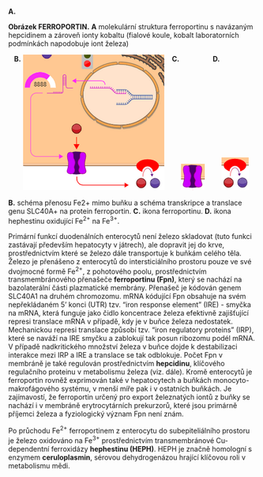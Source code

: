 <div class="w3-row">
<div class="w3-half w3-justify">

**A.**
<bdl-pdb-pdbe-molstar molecule-id="6wbv" height="400px" show-ions="CO"></bdl-pdb-pdbe-molstar>

**Obrázek FERROPORTIN.** **A** molekulární struktura ferroportinu s navázaným hepcidinem a zároveň ionty kobaltu (fialové koule, kobalt laboratorních podmínkách napodobuje iont železa)

&nbsp;&nbsp;&nbsp;<b style="vertical-align:top;">B.</b> 
![imageferroportin](imageferroportin.png)
&nbsp;&nbsp;&nbsp;<b style="vertical-align:top;">C.</b> 
![smallferroportin](smallferroportin.png)
&nbsp;&nbsp;&nbsp;<b style="vertical-align:top;">D.</b> 
![smallhephesdin](smallhephesdin.png)

**B.** schéma přenosu Fe2+ mimo buňku a schéma transkripce a translace genu SLC40A+ na protein ferroportin. **C.** ikona ferroportinu. **D.** ikona hephestinu oxidující  Fe<sup>2+</sup> na Fe<sup>3+</sup>.<br/>

</div>
<div class="w3-half">
<div class="w3-margin-left w3-justify">

Primární funkcí duodenálních enterocytů není železo skladovat (tuto funkci zastávají především hepatocyty v játrech), ale dopravit jej do krve, prostřednictvím které se železo dále transportuje k buňkám celého těla. Železo je přenášeno z enterocytů do intersticiálního prostoru pouze ve své dvojmocné formě Fe<sup>2+</sup>, z pohotového poolu, prostřednictvím transmembránového přenašeče **ferroportinu (Fpn)**, který se nachází na bazolaterální části plazmatické membrány. Přenašeč je kódován genem SLC40A1 na druhém chromozomu. mRNA kódující Fpn obsahuje na svém nepřekládaném 5’ konci (UTR) tzv. “iron response element” (IRE) - smyčka na mRNA, která funguje jako čidlo koncentrace železa efektivně zajišťující represi translace mRNA v případě, kdy je v buňce železa nedostatek. Mechanickou represi translace způsobí tzv. “iron regulatory proteins” (IRP), které se naváží na IRE smyčku a zablokují tak posun ribozomu podél mRNA. V případě nadkritického množství železa v buňce dojde k destabilizaci interakce mezi IRP a IRE a translace se tak odblokuje. Počet Fpn v membráně je také regulován prostřednictvím **hepcidinu**, klíčového regulačního proteinu v metabolismu železa (viz. dále). Kromě enterocytů je ferroportin rovněž exprimován také v hepatocytech a buňkách monocyto-makrofágového systému, v menší míře pak i v ostatních buňkách. Je zajímavostí, že ferroportin určený pro export železnatých iontů z buňky se nachází i v membráně erytrocytárních prekurzorů, které jsou primárně příjemci železa a fyziologický význam Fpn není znám.

Po průchodu Fe<sup>2+</sup> ferroportinem z enterocytu do subepiteliálního prostoru je železo oxidováno na Fe<sup>3+</sup> prostřednictvím transmembránové Cu-dependentní ferroxidázy **hephestinu (HEPH)**. HEPH je značně homologní s enzymem **ceruloplasmin**, sérovou dehydrogenázou hrající klíčovou roli v metabolismu mědi.
</div>
</div>
</div>




